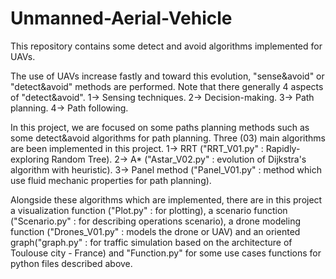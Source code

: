 # Unmanned-Aerial-Vehicle
This repository contains some detect and avoid algorithms implemented for UAVs.

The use of UAVs increase fastly and toward this evolution, "sense&avoid" or "detect&avoid" methods are performed. Note that there generally 4 aspects of "detect&avoid".
1-> Sensing techniques.
2-> Decision-making.
3-> Path planning. 
4-> Path following.

In this project, we are focused on some paths planning methods such as some detect&avoid algorithms for path planning. 
Three (03) main algorithms are been implemented in this project.
1-> RRT ("RRT_V01.py" : Rapidly-exploring Random Tree).
2-> A* ("Astar_V02.py" : evolution of Dijkstra's algorithm with heuristic).
3-> Panel method ("Panel_V01.py" : method which use fluid mechanic properties for path planning).

Alongside these algorithms which are implemented, there are in this project a visualization function ("Plot.py" : for plotting), a scenario function ("Scenario.py" : for describing operations scenario), a drone modeling function ("Drones_V01.py" : models the drone or UAV) and an oriented graph("graph.py" : for traffic simulation based on the architecture of Toulouse city - France) and "Function.py" for some use cases functions for python files described above.
